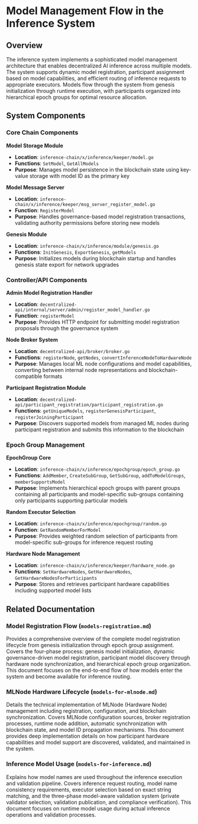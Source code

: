 # Model Management Flow in the Inference System

## Overview

The inference system implements a sophisticated model management architecture that enables decentralized AI inference across multiple models. The system supports dynamic model registration, participant assignment based on model capabilities, and efficient routing of inference requests to appropriate executors. Models flow through the system from genesis initialization through runtime execution, with participants organized into hierarchical epoch groups for optimal resource allocation.

## System Components

### Core Chain Components

**Model Storage Module**
- **Location**: `inference-chain/x/inference/keeper/model.go`
- **Functions**: `SetModel`, `GetAllModels`
- **Purpose**: Manages model persistence in the blockchain state using key-value storage with model ID as the primary key

**Model Message Server**
- **Location**: `inference-chain/x/inference/keeper/msg_server_register_model.go`
- **Function**: `RegisterModel`
- **Purpose**: Handles governance-based model registration transactions, validating authority permissions before storing new models

**Genesis Module**
- **Location**: `inference-chain/x/inference/module/genesis.go`
- **Functions**: `InitGenesis`, `ExportGenesis`, `getModels`
- **Purpose**: Initializes models during blockchain startup and handles genesis state export for network upgrades

### Controller/API Components

**Admin Model Registration Handler**
- **Location**: `decentralized-api/internal/server/admin/register_model_handler.go`
- **Function**: `registerModel`
- **Purpose**: Provides HTTP endpoint for submitting model registration proposals through the governance system

**Node Broker System**
- **Location**: `decentralized-api/broker/broker.go`
- **Functions**: `registerNode`, `getNodes`, `convertInferenceNodeToHardwareNode`
- **Purpose**: Manages local ML node configurations and model capabilities, converting between internal node representations and blockchain-compatible formats

**Participant Registration Module**
- **Location**: `decentralized-api/participant_registration/participant_registration.go`
- **Functions**: `getUniqueModels`, `registerGenesisParticipant`, `registerJoiningParticipant`
- **Purpose**: Discovers supported models from managed ML nodes during participant registration and submits this information to the blockchain

### Epoch Group Management

**EpochGroup Core**
- **Location**: `inference-chain/x/inference/epochgroup/epoch_group.go`
- **Functions**: `AddMember`, `CreateSubGroup`, `GetSubGroup`, `addToModelGroups`, `memberSupportsModel`
- **Purpose**: Implements hierarchical epoch groups with parent groups containing all participants and model-specific sub-groups containing only participants supporting particular models

**Random Executor Selection**
- **Location**: `inference-chain/x/inference/epochgroup/random.go`
- **Function**: `GetRandomMemberForModel`
- **Purpose**: Provides weighted random selection of participants from model-specific sub-groups for inference request routing

**Hardware Node Management**
- **Location**: `inference-chain/x/inference/keeper/hardware_node.go`
- **Functions**: `SetHardwareNodes`, `GetHardwareNodes`, `GetHardwareNodesForParticipants`
- **Purpose**: Stores and retrieves participant hardware capabilities including supported model lists

## Related Documentation

### Model Registration Flow (`models-registration.md`)
Provides a comprehensive overview of the complete model registration lifecycle from genesis initialization through epoch group assignment. Covers the four-phase process: genesis model initialization, dynamic governance-driven model registration, participant model discovery through hardware node synchronization, and hierarchical epoch group organization. This document focuses on the end-to-end flow of how models enter the system and become available for inference routing.

### MLNode Hardware Lifecycle (`models-for-mlnode.md`)
Details the technical implementation of MLNode (Hardware Node) management including registration, configuration, and blockchain synchronization. Covers MLNode configuration sources, broker registration processes, runtime node addition, automatic synchronization with blockchain state, and model ID propagation mechanisms. This document provides deep implementation details on how participant hardware capabilities and model support are discovered, validated, and maintained in the system.

### Inference Model Usage (`models-for-inference.md`)
Explains how model names are used throughout the inference execution and validation pipeline. Covers inference request routing, model name consistency requirements, executor selection based on exact string matching, and the three-phase model-aware validation system (private validator selection, validation publication, and compliance verification). This document focuses on runtime model usage during actual inference operations and validation processes.